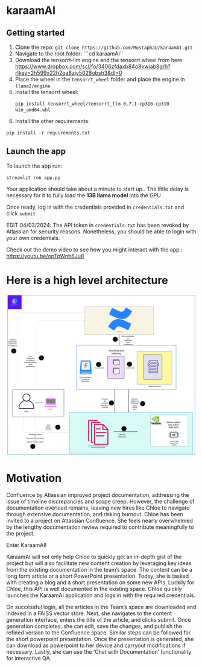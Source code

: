 # karaamAI

## Getting started
1. Clone the repo: ```git clone https://github.com/MustaphaU/karaamAI.git```
2. Navigate to the root folder: ```cd karaamAI``
3. Download the tensorrt-llm engine and the tensorrt wheel from here: https://www.dropbox.com/scl/fo/3406zfdaxb84o8vwiab8g/h?rlkey=2h599x22h2qa8zjy5028obsh3&dl=0
4. Place the wheel in the `tensorrt_wheel` folder and place the engine in `llama2/engine`
5. Install the tensorrt wheel:
   ```
   pip install tensorrt_wheel/tensorrt_llm-0.7.1-cp310-cp310-win_amd64.whl
   ```
6. Install the other requirements:
```
pip install -r requirements.txt
```

## Launch the app
To launch the app run:
```
streamlit run app.py
```

Your application should take about a minute to start up.. The little delay is necessary for it to fully load the **13B llama model** into the GPU

Once ready, log in with the credentials provided in `credentials.txt` and click `submit`

EDIT 04/03/2024: The API token in `credentials.txt` has been revoked by Atlassian for security reasons. Nonetheless, you should be able to login with your own credentials.

Check out the demo video to see how you might interact with the app.: https://youtu.be/opTpWnb6Ju8 

# Here is a high level architecture

![Architecture](./static/architecture_final.png.png)

# Motivation 
Confluence by Atlassian improved project documentation, addressing the issue of timeline discrepancies and scope creep. However, the challenge of documentation overload remains, leaving new hires like Chloe to navigate through extensive documentation, and risking burnout.
Chloe has been invited to a project on Atlassian Confluence. She feels nearly overwhelmed by the lengthy  documentation review required to contribute meaningfully to the project. 

Enter KaraamAI! 

KaraamAI will not only help Chloe to quickly get an in-depth gist of the project but will also facilitate new content creation by leveraging key ideas from the existing documentation in the team’s space. The content can be a long form article or a short PowerPoint presentation.
Today, she is tasked with creating a blog and a short presentation on some new APIs. Luckily for Chloe, this API is well documented in the existing space.
Chloe quickly launches the KaraamAI application and logs in with the required credentials.

On successful login, all the articles in the Team’s space are downloaded and indexed in a FAISS vector store. 
Next, she navigates to the content generation interface, enters the title of the article, and clicks submit.
Once generation completes, she can edit, save the changes, and publish the refined version to the Confluence space.
Similar steps can be followed for the short powerpoint presentation. 
Once the presentation is generated, she can download as powerpoint to her device and carryout modifications if necessary. 
Lastly, she can use the ‘Chat with Documentation’ functionality for interactive QA.



